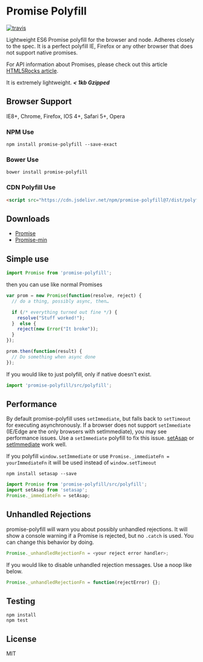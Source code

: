 # Promise Polyfill

[![travis][travis-image]][travis-url]

[travis-image]: https://img.shields.io/travis/taylorhakes/promise-polyfill.svg?style=flat
[travis-url]: https://travis-ci.org/taylorhakes/promise-polyfill

Lightweight ES6 Promise polyfill for the browser and node. Adheres closely to
the spec. It is a perfect polyfill IE, Firefox or any other browser that does
not support native promises.

For API information about Promises, please check out this article
[HTML5Rocks article](http://www.html5rocks.com/en/tutorials/es6/promises/).

It is extremely lightweight. **_< 1kb Gzipped_**

## Browser Support

IE8+, Chrome, Firefox, IOS 4+, Safari 5+, Opera

### NPM Use

```
npm install promise-polyfill --save-exact
```

### Bower Use

```
bower install promise-polyfill
```

### CDN Polyfill Use

```html
<script src="https://cdn.jsdelivr.net/npm/promise-polyfill@7/dist/polyfill.min.js"></script>
```

## Downloads

* [Promise](https://raw.github.com/taylorhakes/promise-polyfill/master/dist/polyfill.js)
* [Promise-min](https://raw.github.com/taylorhakes/promise-polyfill/master/dist/polyfill.min.js)

## Simple use

```js
import Promise from 'promise-polyfill';
```

then you can use like normal Promises

```js
var prom = new Promise(function(resolve, reject) {
  // do a thing, possibly async, then…

  if (/* everything turned out fine */) {
    resolve("Stuff worked!");
  }  else {
    reject(new Error("It broke"));
  }
});

prom.then(function(result) {
  // Do something when async done
});
```

If you would like to just polyfill, only if native doesn't exist.

```js
import 'promise-polyfill/src/polyfill';
```

## Performance

By default promise-polyfill uses `setImmediate`, but falls back to `setTimeout`
for executing asynchronously. If a browser does not support `setImmediate`
(IE/Edge are the only browsers with setImmediate), you may see performance
issues. Use a `setImmediate` polyfill to fix this issue.
[setAsap](https://github.com/taylorhakes/setAsap) or
[setImmediate](https://github.com/YuzuJS/setImmediate) work well.

If you polyfill `window.setImmediate` or use `Promise._immediateFn = yourImmediateFn` it will be used instead of `window.setTimeout`

```
npm install setasap --save
```

```js
import Promise from 'promise-polyfill/src/polyfill';
import setAsap from 'setasap';
Promise._immediateFn = setAsap;
```

## Unhandled Rejections

promise-polyfill will warn you about possibly unhandled rejections. It will show
a console warning if a Promise is rejected, but no `.catch` is used. You can
change this behavior by doing.

```js
Promise._unhandledRejectionFn = <your reject error handler>;
```

If you would like to disable unhandled rejection messages. Use a noop like
below.

```js
Promise._unhandledRejectionFn = function(rejectError) {};
```

## Testing

```
npm install
npm test
```

## License

MIT
